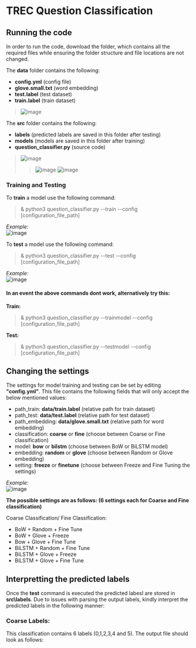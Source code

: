 # TREC Question Classification

## Running the code
In order to run the code, download the folder, which contains all the required files while ensuring the folder structure and file locations are not changed.  

The **data** folder contains the following:  
* **config.yml** (config file)
* **glove.small.txt** (word embedding)
* **test.label** (test dataset)
* **train.label** (train dataset)

> ![image](https://user-images.githubusercontent.com/29594609/222275748-2f1fdb41-28b7-40cb-94f9-f6a40a41e239.png)

The **src** folder contains the following:
*  **labels** (predicted labels are saved in this folder after testing)
*  **models** (models are saved in this folder after training)
*  **question_classifier.py** (source code)

> ![image](https://user-images.githubusercontent.com/29594609/222276857-cccf2df5-80cd-4c5f-ba61-71c1a61d0072.png)
>>![image](https://user-images.githubusercontent.com/29594609/222277671-00aceba7-ff96-4ed4-be85-be3ad13a5ed0.png)
>>![image](https://user-images.githubusercontent.com/29594609/222277460-4098a6e0-5ed5-4292-ae0b-fb929ad8a336.png)


### Training and Testing
To **train** a model use the following command:  
> & python3 question_classifier.py --train --config [configuration_file_path]

*Example:*  
![image](https://user-images.githubusercontent.com/29594609/222270542-52b4a1de-5d9f-4a12-ad5a-f5876a566177.png)

To **test** a model use the following command:  
> & python3 question_classifier.py --test --config [configuration_file_path]

*Example:*  
![image](https://user-images.githubusercontent.com/29594609/222270610-cd456a72-bb73-443d-a31d-973774886319.png)

#### In an event the above commands dont work, alternatively try this:

**Train:**  
> & python3 question_classifier.py --trainmodel --config [configuration_file_path]

**Test:**  
> & python3 question_classifier.py --testmodel --config [configuration_file_path]

## Changing the settings
The settings for model training and testing can be set by editing **"config.yml"**. This file contains the following fields that will only accept the below mentioned values:  

* path_train: **data/train.label** (relative path for train dataset)  
* path_test: **data/test.label** (relative path for test dataset)  
* path_embedding: **data/glove.small.txt** (relative path for word embedding)  
* classification: **coarse** or **fine** (choose between Coarse or Fine classification)   
* model: **bow** or **bilstm** (choose between BoW or BiLSTM model)  
* embedding: **random** or **glove** (choose between Random or Glove embedding)  
* setting: **freeze** or **finetune** (choose between Freeze and Fine Tuning the settings)  

*Example:*  
![image](https://user-images.githubusercontent.com/29594609/222266197-dba1cb24-240a-4c09-a924-5b289251c0e8.png)

**The possible settings are as follows: (6 settings each for Coarse and Fine classification)**  

Coarse Classification/ Fine Classification:  
* BoW + Random + Fine Tune  
* BoW + Glove + Freeze  
* Bow + Glove + Fine Tune  
* BiLSTM + Random + Fine Tune  
* BiLSTM + Glove + Freeze  
* BiLSTM + Glove + Fine Tune  

## Interpretting the predicted labels
Once the **test** command is executed the predicted labesl are stored in **src\labels**. Due to issues with parsing the output labels, kindly interpret the predicted labels in the following manner:  
### Coarse Labels:
This classification contains 6 labels (0,1,2,3,4 and 5).
The output file should look as follows:

